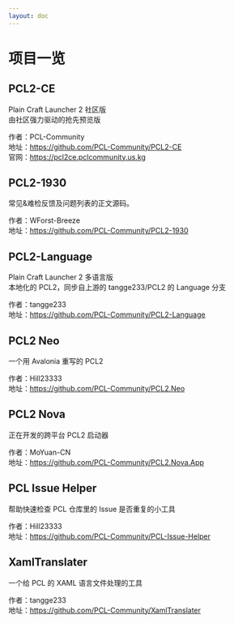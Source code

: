 ```yaml
---
layout: doc
---
```

# 项目一览

## PCL2-CE

Plain Craft Launcher 2 社区版<br />
由社区强力驱动的抢先预览版

作者：PCL-Community<br />
地址：https://github.com/PCL-Community/PCL2-CE<br />
官网：https://pcl2ce.pclcommunity.us.kg

## PCL2-1930

常见&难检反馈及问题列表的正文源码。

作者：WForst-Breeze<br />
地址：https://github.com/PCL-Community/PCL2-1930

## PCL2-Language

Plain Craft Launcher 2 多语言版<br />
本地化的 PCL2，同步自上游的 tangge233/PCL2 的 Language 分支

作者：tangge233<br />
地址：https://github.com/PCL-Community/PCL2-Language

## PCL2 Neo <Badge type="tip" text="开发中" />

一个用 Avalonia 重写的 PCL2

作者：Hill23333<br />
地址：https://github.com/PCL-Community/PCL2.Neo

## PCL2 Nova <Badge type="tip" text="开发中" />

正在开发的跨平台 PCL2 启动器

作者：MoYuan-CN<br />
地址：https://github.com/PCL-Community/PCL2.Nova.App

## PCL Issue Helper

帮助快速检查 PCL 仓库里的 Issue 是否重复的小工具

作者：Hill23333<br />
地址：https://github.com/PCL-Community/PCL-Issue-Helper

## XamlTranslater

一个给 PCL 的 XAML 语言文件处理的工具

作者：tangge233<br />
地址：https://github.com/PCL-Community/XamlTranslater
